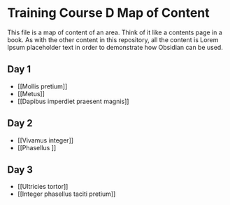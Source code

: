 # Training Course D Map of Content
This file is a map of content of an area. Think of it like a contents page in a book. As with the other content in this repository, all the content is Lorem Ipsum placeholder text in order to demonstrate how Obsidian can be used.

## Day 1
- [[Mollis pretium]]
- [[Metus]]
- [[Dapibus imperdiet praesent magnis]]
## Day 2
- [[Vivamus integer]]
- [[Phasellus ]]
## Day 3
- [[Ultricies tortor]]
- [[Integer phasellus taciti pretium]]
